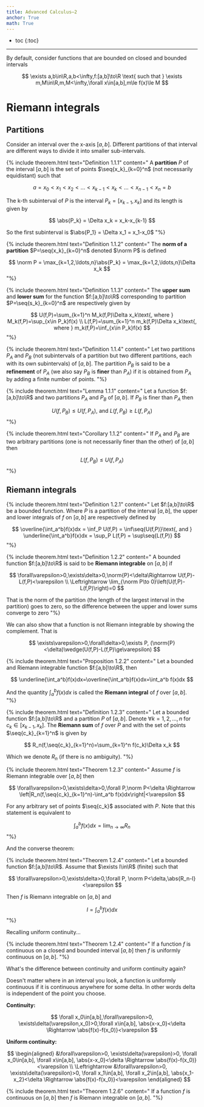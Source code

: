 ```yaml
---
title: Advanced Calculus—2
anchor: True
math: True
---
```

<div id="mathjax-preamble" style="display:none;">
$$
\newcommand{\seq}[1]{\left\{#1\right\}}
\newcommand{\Limsup}{\overline\lim}
\newcommand{\Liminf}{\underline\lim}
\newcommand{\abs}[1]{\lvert #1\rvert}
\newcommand{\norm}[1]{\lVert #1\rVert}
$$
</div>

* toc
{:toc}

---

<!--
{% include theorem.html text="" content="
"%}
-->

By default, consider functions that are bounded on closed and bounded intervals

$$
\exists a,b\in\R,a,b<\infty,f:[a,b]\to\R
\text{ such that }
\exists m,M\in\R,m,M<\infty,\forall x\in[a,b],m\le f(x)\le M
$$

<!-- Ch 1 .................................................................. -->
# Riemann integrals

<!-- Ch 1.1 ................................................................ -->
## Partitions

Consider an interval over the x-axis $[a,b]$.
Different partitions of that interval are different ways to divide it into
smaller sub-intervals.

{% include theorem.html text="Definition 1.1.1" content="
  A **partition** $P$ of the interval $[a,b]$ is the set of points
  $\seq{x_k}_{k=0}^n$ (not necessarily equidistant) such that

  $$
  a=x_0<x_1<x_2<\ldots<x_{k-1}<x_k<\ldots<x_{n-1}<x_n=b
  $$

  The k-th subinterval of $P$ is the interval $P_k=[x_{k-1},x_k]$ and its length
  is given by

  $$
  \abs{P_k} = \Delta x_k = x_k-x_{k-1}
  $$

  So the first subinterval is $\abs{P_1} = \Delta x_1 = x_1-x_0$
"%}

{% include theorem.html text="Definition 1.1.2" content="
  The **norm of a partition** $P=\seq{x_k}_{k=0}^n$ denoted $\norm P$ is defined

  $$
  \norm P = \max_{k=1,2,\ldots,n}\abs{P_k} = \max_{k=1,2,\ldots,n}\Delta x_k
  $$
"%}

{% include theorem.html text="Definition 1.1.3" content="
  The **upper sum** and **lower sum** for the function $f:[a,b]\to\R$ corresponding to
  partition $P=\seq{s_k}_{k=0}^n$ are respectively given by

  $$
  U(f,P)=\sum_{k=1}^n M_k(f,P)\Delta x_k\text{, where }
  M_k(f,P)=\sup_{x\in P_k}f(x)
  \\
  L(f,P)=\sum_{k=1}^n m_k(f,P)\Delta x_k\text{, where }
  m_k(f,P)=\inf_{x\in P_k}f(x)
  $$
"%}

{% include theorem.html text="Definition 1.1.4" content="
  Let two partitions $P_A$ and $P_B$ (not subintervals of a partition
  but two different partitions, each with its own subintervals) of $[a,b]$. The
  partition $P_B$ is said to be a **refinement** of $P_A$ (we also
  say $P_B$ is **finer** than $P_A$) if it is obtained from
  $P_A$ by adding a finite number of points.
"%}

{% include theorem.html text="Lemma 1.1.1" content="
  Let a function $f:[a,b]\to\R$ and two partitions $P_A$ and $P_B$ of
  $[a,b]$. If $P_B$ is finer than $P_A$ then

  $$
  U(f,P_B)\le U(f,P_A)\text{, and }
  L(f,P_B)\ge L(f,P_A)
  $$
"%}

{% include theorem.html text="Corollary 1.1.2" content="
  If $P_A$ and $P_B$ are two arbitrary partitions (one is not necessarily finer
  than the other) of $[a,b]$ then

  $$
  L(f,P_B)\le U(f,P_A)
  $$
"%}

<!-- Ch 1.2 ................................................................ -->
## Riemann integrals

{% include theorem.html text="Definition 1.2.1" content="
  Let $f:[a,b]\to\R$ be a bounded function. Where $P$ is a partition of the
  interval $[a,b]$, the upper and lower integrals of $f$ on $[a,b]$ are
  respectively defined by

  $$
  \overline{\int_a^b}f(x)dx
  = \inf_P U(f,P)
  = \inf\seq{U(f,P)}\text{, and }
  \underline{\int_a^b}f(x)dx
  = \sup_P L(f,P)
  = \sup\seq{L(f,P)}
  $$
"%}

{% include theorem.html text="Definition 1.2.2" content="
  A bounded function $f:[a,b]\to\R$ is said to be **Riemann integrable** on
  $[a,b]$ if

  $$
  \forall\varepsilon>0,\exists\delta>0,\norm{P}<\delta\Rightarrow
  U(f,P)-L(f,P)<\varepsilon \\
  \Leftrightarrow
  \lim_{\norm P\to 0}\left(U(f,P)-L(f,P)\right)=0
  $$

  That is the norm of the partition (the
  length of the largest interval in the partition) goes to zero, so the
  difference between the upper and lower sums converge to zero
"%}

We can also show that a function is not Riemann integrable by showing the
complement. That is

$$
\exists\varepsilon>0,\forall\delta>0,\exists P,
(\norm{P}<\delta)\wedge(U(f,P)-L(f,P)\ge\varepsilon)
$$

{% include theorem.html text="Proposition 1.2.2" content="
  Let a bounded and Riemann integrable function $f:[a,b]\to\R$, then

  $$
  \underline{\int_a^b}f(x)dx=\overline{\int_a^b}f(x)dx=\int_a^b f(x)dx
  $$

  And the quantity $\int_a^b f(x)dx$ is called the **Riemann integral** of $f$
  over $[a,b]$.
"%}

{% include theorem.html text="Definition 1.2.3" content="
  Let a bounded function $f:[a,b]\to\R$ and a partition $P$ of $[a,b]$.
  Denote $\forall k=1,2,\ldots,n$ for $c_k\in[x_{k-1},x_k]$.
  The **Riemann sum** of $f$ over $P$ and with the set of points
  $\seq{c_k}_{k=1}^n$ is given by

  $$
  R_n(f,\seq{c_k}_{k=1}^n)=\sum_{k=1}^n f(c_k)\Delta x_k
  $$

  Which we denote $R_n$ (if there is no ambiguity).
"%}

{% include theorem.html text="Theorem 1.2.3" content="
  Assume $f$ is Riemann integrable over $[a,b]$ then

  $$
  \forall\varepsilon>0,\exists\delta>0,\forall P,\norm P<\delta \Rightarrow
  \left|R_n(f,\seq{c_k}_{k=1}^n)-\int_a^b f(x)dx\right|<\varepsilon
  $$

  For any arbitrary set of points $\seq{c_k}$ associated with $P$.
  Note that this statement is equivalent to

  $$
  \int_a^b f(x)dx=\lim_{n\to\infty}R_n
  $$
"%}

And the converse theorem:

{% include theorem.html text="Theorem 1.2.4" content="
  Let a bounded function $f:[a,b]\to\R$.
  Assume that $\exists I\in\R$ (finite) such that

  $$
  \forall\varepsilon>0,\exists\delta>0,\forall P,
  \norm P<\delta,\abs{R_n-I}<\varepsilon
  $$

  Then $f$ is Riemann integrable on $[a,b]$ and

  $$
  I=\int_a^b f(x)dx
  $$
"%}

Recalling uniform continuity...

{% include theorem.html text="Theorem 1.2.4" content="
  If a function $f$ is continuous on a closed and bounded interval $[a,b]$ then
  $f$ is uniformly continuous on $[a,b]$.
"%}

What's the difference between continuity and uniform continuity again?

Doesn't matter where in an interval you look, a function is uniformly
continuous if it is continuous anywhere for some delta. In other words delta is
independent of the point you choose.

**Continuity:**

$$
\forall x_0\in[a,b],\forall\varepsilon>0,
\exists\delta(\varepsilon,x_0)>0,\forall x\in[a,b],
\abs{x-x_0}<\delta
\Rightarrow
\abs{f(x)-f(x_0)}<\varepsilon
$$

**Uniform continuity:**

$$
\begin{aligned}
  &\forall\varepsilon>0,
  \exists\delta(\varepsilon)>0,
  \forall x_0\in[a,b],
  \forall x\in[a,b],
  \abs{x-x_0}<\delta
  \Rightarrow
  \abs{f(x)-f(x_0)}<\varepsilon \\
  \Leftrightarrow
  &\forall\varepsilon>0,
  \exists\delta(\varepsilon)>0,
  \forall x_1\in[a,b],
  \forall x_2\in[a,b],
  \abs{x_1-x_2}<\delta
  \Rightarrow
  \abs{f(x)-f(x_0)}<\varepsilon 
\end{aligned}
$$

{% include theorem.html text="Theorem 1.2.6" content="
  If a function $f$ is continuous on $[a,b]$ then $f$ is Riemann integrable on
  $[a,b]$.
"%}


